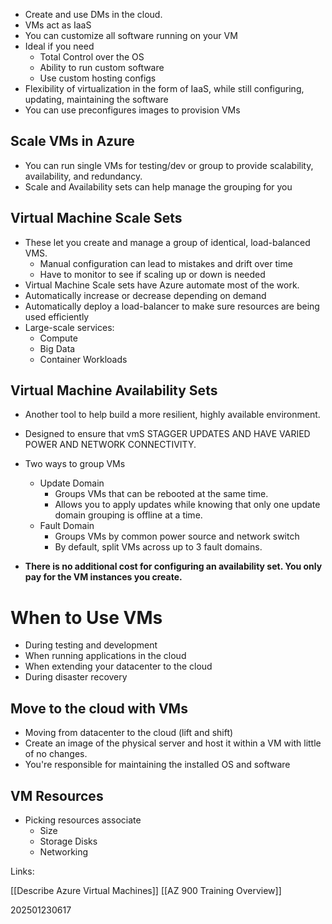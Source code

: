 
* Create and use DMs in the cloud.
* VMs act as IaaS
* You can customize all software running on your VM
* Ideal if you need
	* Total Control over the OS
	* Ability to run custom software
	* Use custom hosting configs
* Flexibility of virtualization in the form of IaaS, while still configuring, updating, maintaining the software
* You can use preconfigures images to provision VMs

## Scale VMs in Azure

* You can run single VMs for testing/dev or group to provide scalability, availability, and redundancy.
* Scale and Availability sets can help manage the grouping for you

## Virtual Machine Scale Sets

* These let you create and manage a group of identical, load-balanced VMS.
	* Manual configuration can lead to mistakes and drift over time
	* Have to monitor to see if scaling up or down is needed
* Virtual Machine Scale sets have Azure automate most of the work.
* Automatically increase or decrease depending on demand
* Automatically deploy a load-balancer  to make sure resources are being used efficiently
* Large-scale services:
	* Compute
	* Big Data
	* Container Workloads

## Virtual Machine Availability Sets

* Another tool to help build a more resilient, highly available environment.
* Designed to ensure that vmS STAGGER UPDATES AND HAVE VARIED POWER AND NETWORK CONNECTIVITY.
* Two ways to group VMs
	* Update Domain
		* Groups VMs that can be rebooted at the same time.
		* Allows you to apply updates while knowing that only one update domain grouping is offline at a time.
	* Fault Domain
		* Groups VMs by common power source and network switch
		* By default, split VMs across up to 3 fault domains.

* **There is no additional cost for configuring an availability set. You only pay for the VM instances you create.**

# When to Use VMs

* During testing and development
* When running applications in the cloud
* When extending your datacenter to the cloud
* During disaster recovery

## Move to the cloud with VMs

* Moving from datacenter to the cloud (lift and shift)
* Create an image of the physical server and host it within a VM with little of no changes.
* You're responsible for maintaining the installed OS and software

## VM Resources

* Picking resources associate
	* Size
	* Storage Disks
	* Networking




Links:

[[Describe Azure Virtual Machines]]
[[AZ 900 Training Overview]]

202501230617